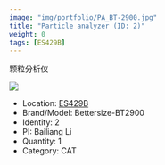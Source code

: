 ```yaml
---
image: "img/portfolio/PA_BT-2900.jpg"
title: "Particle analyzer (ID: 2)"
weight: 0
tags: [ES429B]
---
```


颗粒分析仪

<!--more-->

![](../../img/portfolio/PA_BT-2900.jpg)

- Location: [ES429B](../../tags/es429b)
- Brand/Model: Bettersize-BT2900
- Identity: 2
- PI: Bailiang Li
- Quantity: 1
- Category: CAT






